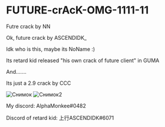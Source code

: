 # FUTURE-crAcK-OMG-1111-11
Futre crack by NN

Ok, future crack by ASCENDIDK_

Idk who is this, maybe its NoName :)

Its retard kid released "his own crack of future client" in GUMA

And.......

Its just a 2.9 crack by CCC


![Снимок](https://user-images.githubusercontent.com/88434607/176426774-af8cd33d-74fe-4907-af07-30e15f66b640.PNG)
![Снимок2](https://user-images.githubusercontent.com/88434607/176426785-c5857148-b45a-433d-93d2-206cf639aa71.PNG)







My discord: AlphaMonkee#0482

Discord of retard kid: 上行ASCENDIDK#6071
